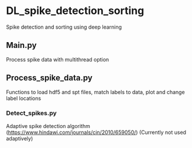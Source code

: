 # DL_spike_detection_sorting
Spike detection and sorting using deep learning
## Main.py
Process spike data with multithread option
## Process_spike_data.py
Functions to load hdf5 and spt files, match labels to data, plot and change label locations
### Detect_spikes.py
Adaptive spike detection algorithm (https://www.hindawi.com/journals/cin/2010/659050/)
(Currently not used adaptively)
